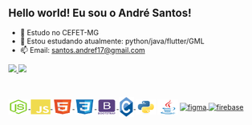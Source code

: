## Hello world! Eu sou o André Santos!

- 🔭 Estudo no CEFET-MG
- 🤔 Estou estudando atualmente: python/java/flutter/GML
- 📫 Email: santos.andref17@gmail.com
  
 <div>
  <a href="https://github.com/AndreFreitasSantos">
  <img height="180em" src="https://github-readme-stats.vercel.app/api?username=andresantosf&show_icons=true&theme=dark&include_all_commits=true&count_private=true"/>
  <img height="180em" src="https://github-readme-stats.vercel.app/api/top-langs/?username=andresantosf&layout=compact&langs_count=7&theme=dark"/>
</div>
  
  ##
  
 <div style="display: inline_block"><br>
  <img align="center" alt="Node" height="30" width="40" src="https://raw.githubusercontent.com/devicons/devicon/00f02ef57fb7601fd1ddcc2fe6fe670fef3ae3e4/icons/nodejs/nodejs-original.svg">
   
  <img align="center" alt="Rafa-Js" height="30" width="40" src="https://raw.githubusercontent.com/devicons/devicon/master/icons/javascript/javascript-plain.svg">
   
  <img align="center" alt="Rafa-HTML" height="30" width="40" src="https://raw.githubusercontent.com/devicons/devicon/master/icons/html5/html5-original.svg">
   
  <img align="center" alt="Rafa-CSS" height="30" width="40" src="https://raw.githubusercontent.com/devicons/devicon/master/icons/css3/css3-original.svg">
   
  <a href="https://getbootstrap.com" target="_blank"> 
      <img align="center" alt="bootstrap" height="30" width="40" src="https://raw.githubusercontent.com/devicons/devicon/master/icons/bootstrap/bootstrap-plain-wordmark.svg"> 
  </a> 
   
  <a href="https://www.cprogramming.com/" target="_blank">
    <img align="center" alt="c" width="30" height="40" src="https://raw.githubusercontent.com/devicons/devicon/master/icons/c/c-original.svg"> 
  </a> 
   
  <img align="center" alt="Python" height="30" width="40" src="https://raw.githubusercontent.com/devicons/devicon/master/icons/python/python-original.svg">
   
  <img align="center" alt="Java" height="30" width="40" src="https://raw.githubusercontent.com/devicons/devicon/00f02ef57fb7601fd1ddcc2fe6fe670fef3ae3e4/icons/java/java-original.svg">
   
  <a href="https://www.figma.com/" target="_blank">
    <img align="center" alt="figma" width="30" height="40" src="https://www.vectorlogo.zone/logos/figma/figma-icon.svg"  /> 
  </a> 
    
  <a href="https://firebase.google.com/" target="_blank">
    <img align="center" alt="firebase" height="30" width="40" src="https://www.vectorlogo.zone/logos/firebase/firebase-icon.svg">
  </a>
 
</div>
